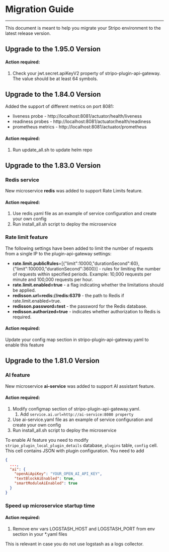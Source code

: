 # Migration Guide
***
This document is meant to help you migrate your Stripo environment to the latest release version.
## Upgrade to the 1.95.0 Version
#### Action required:
1. Check your jwt.secret.apiKeyV2 property of stripo-plugin-api-gateway. The value should be at least 64 symbols.

## Upgrade to the 1.84.0 Version
Added the support of different metrics on port 8081:
* liveness probe - http://localhost:8081/actuator/health/liveness
* readiness probes - http://localhost:8081/actuator/health/readiness
* prometheus metrics - http://localhost:8081/actuator/prometheus

#### Action required:
1. Run update_all.sh to update helm repo


## Upgrade to the 1.83.0 Version

### Redis service
New microservice **redis** was added to support Rate Limits feature.

#### Action required:
1. Use redis.yaml file as an example of service configuration and create your own config
2. Run install_all.sh script to deploy the microservice

### Rate limit feature
The following settings have been added to limit the number of requests from a single IP to the plugin-api-gateway settings:

* **rate.limit.publicRules**=[{"limit":10000,"durationSecond":60},{"limit":100000,"durationSecond":3600}] - rules for limiting the number of requests within specified periods. Example: 10,000 requests per minute and 100,000 requests per hour.
* **rate.limit.enabled=true** - a flag indicating whether the limitations should be applied.
* **redisson.url=redis://redis:6379** - the path to Redis if rate.limit.enabled=true.
* **redisson.password=test** - the password for the Redis database.
* **redisson.authorized=true** - indicates whether authorization to Redis is required.

#### Action required:
Update your config map section in stripo-plugin-api-gateway.yaml to enable this feature


## Upgrade to the 1.81.0 Version

### AI feature
New microservice **ai-service** was added to support AI assistant feature.

#### Action required:
1. Modify configmap section of stripo-plugin-api-gateway.yaml. 
   1. Add `service.ai.url=http://ai-service:8080 property`
1. Use ai-service.yaml file as an example of service configuration and create your own config
1. Run install_all.sh script to deploy the microservice

To enable AI feature you need to modify `stripo_plugin_local_plugin_details` database, `plugins` table, `config` cell. 
This cell contains JSON with plugin configuration. 
You need to add
```json
{
  ...,
  "ai": {
    "openAiApiKey": "YOUR_OPEN_AI_API_KEY",
    "textBlockAiEnabled": true,
    "smartModuleAiEnabled": true
  }
}
```


### Speed up microservice startup time
#### Action required:
1. Remove env vars LOGSTASH_HOST and LOGSTASH_PORT from env section in your *.yaml files

This is relevant in case you do not use logstash as a logs collector.

